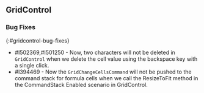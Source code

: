 ## GridControl

### Bug Fixes
{:#gridcontrol-bug-fixes}

* \#I502369,\#I501250 - Now, two characters will not be deleted in `GridControl` when we delete the cell value using the backspace key with a single click.
* \#I394469 - Now the `GridChangeCellsCommand` will not be pushed to the command stack for formula cells when we call the ResizeToFit method in the CommandStack Enabled scenario in GridControl.